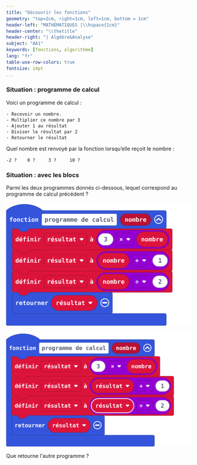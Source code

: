 ```yaml
---
title: "Découvrir les fonctions"
geometry: "top=2cm, right=1cm, left=1cm, bottom = 1cm"
header-left: "MATHÉMATIQUES |\\hspace{1cm}"
header-center: "\\thetitle"
header-right: "| Algèbre&Analyse"
subject: "AA1"
keywords: [fonctions, algorithme]
lang: "fr"
table-use-row-colors: true
fontsize: 14pt
...
```


### Situation : programme de calcul

Voici un programme de calcul :

    - Recevoir un nombre.
    - Multiplier ce nombre par 3
    - Ajouter 1 au résultat
    - Diviser le résultat par 2
    - Retourner le résultat
      
Quel nombre est renvoyé par la fonction lorsqu’elle reçoit le nombre :

    -2 ? 	0 ?		3 ?     10 ?

### Situation : avec les blocs


Parmi les deux programmes donnés ci-dessous, lequel correspond au programme de calcul précédent ?

![programme 1](fonction-bloc1.png)

![programme 2](fonction-bloc2.png)

Que retourne l'autre programme ?